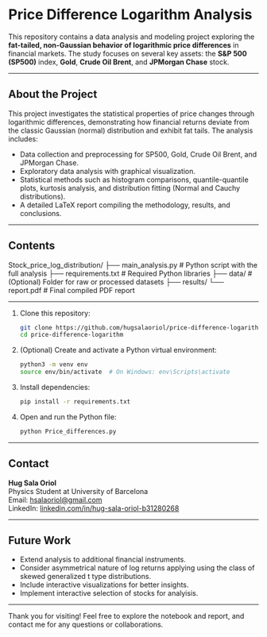 # Price Difference Logarithm Analysis

This repository contains a data analysis and modeling project exploring the **fat-tailed, non-Gaussian behavior of logarithmic price differences** in financial markets. The study focuses on several key assets: the **S&P 500 (SP500)** index, **Gold**, **Crude Oil Brent**, and **JPMorgan Chase** stock.

---

## About the Project

This project investigates the statistical properties of price changes through logarithmic differences, demonstrating how financial returns deviate from the classic Gaussian (normal) distribution and exhibit fat tails. The analysis includes:

- Data collection and preprocessing for SP500, Gold, Crude Oil Brent, and JPMorgan Chase.
- Exploratory data analysis with graphical visualization.
- Statistical methods such as histogram comparisons, quantile-quantile plots, kurtosis analysis, and distribution fitting (Normal and Cauchy distributions).
- A detailed LaTeX report compiling the methodology, results, and conclusions.

---

## Contents

Stock_price_log_distribution/
├── main_analysis.py              # Python script with the full analysis
├── requirements.txt              # Required Python libraries
├── data/                         # (Optional) Folder for raw or processed datasets
├── results/
    └── report.pdf                # Final compiled PDF report

---

1. Clone this repository:

   ```bash
   git clone https://github.com/hugsalaoriol/price-difference-logarithm.git
   cd price-difference-logarithm
   ```

2. (Optional) Create and activate a Python virtual environment:

   ```bash
   python3 -m venv env
   source env/bin/activate  # On Windows: env\Scripts\activate
   ```

3. Install dependencies:

   ```bash
   pip install -r requirements.txt
   ```

4. Open and run the Python file:

   ```bash
   python Price_differences.py
   ```

---

## Contact

**Hug Sala Oriol**  
Physics Student at University of Barcelona  
Email: hsalaoriol@gmail.com  
LinkedIn: [linkedin.com/in/hug-sala-oriol-b31280268](https://www.linkedin.com/in/hug-sala-oriol-b31280268)

---

## Future Work

- Extend analysis to additional financial instruments.
- Consider asymmetrical nature of log returns applying using the class of skewed generalized t type distributions.
- Include interactive visualizations for better insights.
- Implement interactive selection of stocks for analyisis.

---

Thank you for visiting! Feel free to explore the notebook and report, and contact me for any questions or collaborations.
